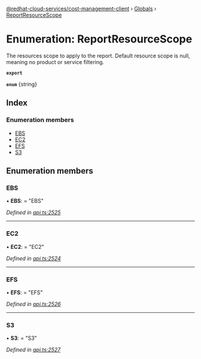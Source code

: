 [@redhat-cloud-services/cost-management-client](../README.md) › [Globals](../globals.md) › [ReportResourceScope](reportresourcescope.md)

# Enumeration: ReportResourceScope

The resources scope to apply to the report. Default resource scope is null, meaning no product or service filtering.

**`export`** 

**`enum`** {string}

## Index

### Enumeration members

* [EBS](reportresourcescope.md#ebs)
* [EC2](reportresourcescope.md#ec2)
* [EFS](reportresourcescope.md#efs)
* [S3](reportresourcescope.md#s3)

## Enumeration members

###  EBS

• **EBS**: = "EBS"

*Defined in [api.ts:2525](https://github.com/RedHatInsights/javascript-clients/blob/master/packages/cost-management/api.ts#L2525)*

___

###  EC2

• **EC2**: = "EC2"

*Defined in [api.ts:2524](https://github.com/RedHatInsights/javascript-clients/blob/master/packages/cost-management/api.ts#L2524)*

___

###  EFS

• **EFS**: = "EFS"

*Defined in [api.ts:2526](https://github.com/RedHatInsights/javascript-clients/blob/master/packages/cost-management/api.ts#L2526)*

___

###  S3

• **S3**: = "S3"

*Defined in [api.ts:2527](https://github.com/RedHatInsights/javascript-clients/blob/master/packages/cost-management/api.ts#L2527)*
